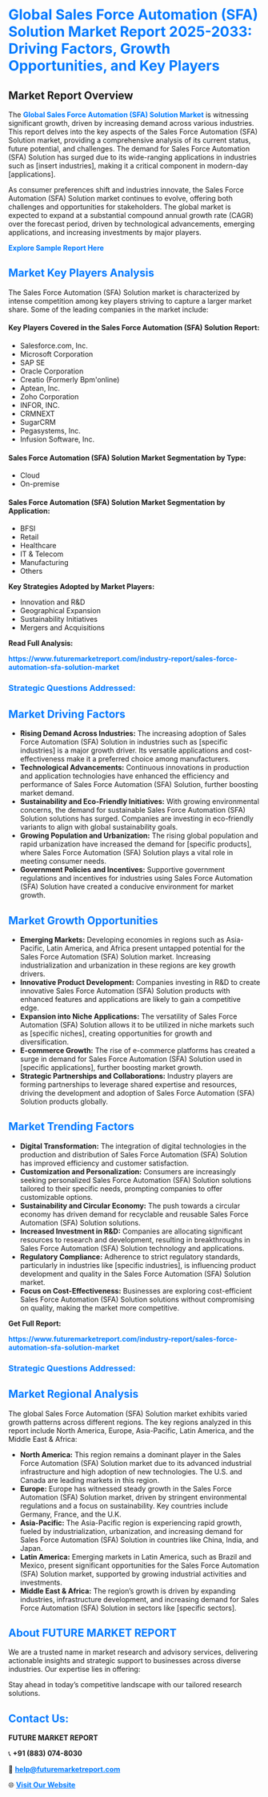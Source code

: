 <h1 style="color: #007BFF;">Global Sales Force Automation (SFA) Solution Market Report 2025-2033: Driving Factors, Growth Opportunities, and Key Players</h1>

<section id="overview">
<h2>Market Report Overview</h2>
<p>The <a href="https://www.futuremarketreport.com/industry-report/sales-force-automation-sfa-solution-market" style="color: #007BFF; text-decoration: none;"><strong>Global Sales Force Automation (SFA) Solution Market</strong></a> is witnessing significant growth, driven by increasing demand across various industries. This report delves into the key aspects of the Sales Force Automation (SFA) Solution market, providing a comprehensive analysis of its current status, future potential, and challenges. The demand for Sales Force Automation (SFA) Solution has surged due to its wide-ranging applications in industries such as [insert industries], making it a critical component in modern-day [applications].</p>
<p>As consumer preferences shift and industries innovate, the Sales Force Automation (SFA) Solution market continues to evolve, offering both challenges and opportunities for stakeholders. The global market is expected to expand at a substantial compound annual growth rate (CAGR) over the forecast period, driven by technological advancements, emerging applications, and increasing investments by major players.</p>
</section>

<section id="overview">
<p><a href="https://www.futuremarketreport.com/request-sample/reportId=57296" style="color: #007BFF; text-decoration: none;"><strong>Explore Sample Report Here</strong></a></p>
</section>

<section id="key-players">
<h2 style="color: #007BFF;">Market Key Players Analysis</h2>
<p>The Sales Force Automation (SFA) Solution market is characterized by intense competition among key players striving to capture a larger market share. Some of the leading companies in the market include:</p>
<h4>Key Players Covered in the Sales Force Automation (SFA) Solution Report:</h4>
<ul><li>Salesforce.com, Inc.</li><li>Microsoft Corporation</li><li>SAP SE</li><li>Oracle Corporation</li><li>Creatio (Formerly Bpm&#039;online)</li><li>Aptean, Inc.</li><li>Zoho Corporation</li><li>INFOR, INC.</li><li>CRMNEXT</li><li>SugarCRM</li><li>Pegasystems, Inc.</li><li>Infusion Software, Inc.</li></ul>
<h4>Sales Force Automation (SFA) Solution Market Segmentation by Type:</h4>
<ul><li>Cloud</li><li>On-premise</li></ul>

<h4>Sales Force Automation (SFA) Solution Market Segmentation by Application:</h4>
<ul><li>BFSI</li><li>Retail</li><li>Healthcare</li><li>IT &amp; Telecom</li><li>Manufacturing</li><li>Others</li></ul>
<p><strong>Key Strategies Adopted by Market Players:</strong></p>
<ul>
<li>Innovation and R&D</li>
<li>Geographical Expansion</li>
<li>Sustainability Initiatives</li>
<li>Mergers and Acquisitions</li>
</ul>
</section>

<section>
<p><strong>Read Full Analysis: </strong></p><a href="https://www.futuremarketreport.com/industry-report/sales-force-automation-sfa-solution-market" style="color: #007BFF; text-decoration: none;"><strong>https://www.futuremarketreport.com/industry-report/sales-force-automation-sfa-solution-market</strong></a>
<h3 style="color: #007BFF;">Strategic Questions Addressed:</h3>
</section>

<section id="driving-factors">
<h2 style="color: #007BFF;">Market Driving Factors</h2>
<ul>
<li><strong>Rising Demand Across Industries:</strong> The increasing adoption of Sales Force Automation (SFA) Solution in industries such as [specific industries] is a major growth driver. Its versatile applications and cost-effectiveness make it a preferred choice among manufacturers.</li>
<li><strong>Technological Advancements:</strong> Continuous innovations in production and application technologies have enhanced the efficiency and performance of Sales Force Automation (SFA) Solution, further boosting market demand.</li>
<li><strong>Sustainability and Eco-Friendly Initiatives:</strong> With growing environmental concerns, the demand for sustainable Sales Force Automation (SFA) Solution solutions has surged. Companies are investing in eco-friendly variants to align with global sustainability goals.</li>
<li><strong>Growing Population and Urbanization:</strong> The rising global population and rapid urbanization have increased the demand for [specific products], where Sales Force Automation (SFA) Solution plays a vital role in meeting consumer needs.</li>
<li><strong>Government Policies and Incentives:</strong> Supportive government regulations and incentives for industries using Sales Force Automation (SFA) Solution have created a conducive environment for market growth.</li>
</ul>
</section>

<section id="growth-opportunities">
<h2 style="color: #007BFF;">Market Growth Opportunities</h2>
<ul>
<li><strong>Emerging Markets:</strong> Developing economies in regions such as Asia-Pacific, Latin America, and Africa present untapped potential for the Sales Force Automation (SFA) Solution market. Increasing industrialization and urbanization in these regions are key growth drivers.</li>
<li><strong>Innovative Product Development:</strong> Companies investing in R&D to create innovative Sales Force Automation (SFA) Solution products with enhanced features and applications are likely to gain a competitive edge.</li>
<li><strong>Expansion into Niche Applications:</strong> The versatility of Sales Force Automation (SFA) Solution allows it to be utilized in niche markets such as [specific niches], creating opportunities for growth and diversification.</li>
<li><strong>E-commerce Growth:</strong> The rise of e-commerce platforms has created a surge in demand for Sales Force Automation (SFA) Solution used in [specific applications], further boosting market growth.</li>
<li><strong>Strategic Partnerships and Collaborations:</strong> Industry players are forming partnerships to leverage shared expertise and resources, driving the development and adoption of Sales Force Automation (SFA) Solution products globally.</li>
</ul>
</section>

<section id="trending-factors">
<h2 style="color: #007BFF;">Market Trending Factors</h2>
<ul>
<li><strong>Digital Transformation:</strong> The integration of digital technologies in the production and distribution of Sales Force Automation (SFA) Solution has improved efficiency and customer satisfaction.</li>
<li><strong>Customization and Personalization:</strong> Consumers are increasingly seeking personalized Sales Force Automation (SFA) Solution solutions tailored to their specific needs, prompting companies to offer customizable options.</li>
<li><strong>Sustainability and Circular Economy:</strong> The push towards a circular economy has driven demand for recyclable and reusable Sales Force Automation (SFA) Solution solutions.</li>
<li><strong>Increased Investment in R&D:</strong> Companies are allocating significant resources to research and development, resulting in breakthroughs in Sales Force Automation (SFA) Solution technology and applications.</li>
<li><strong>Regulatory Compliance:</strong> Adherence to strict regulatory standards, particularly in industries like [specific industries], is influencing product development and quality in the Sales Force Automation (SFA) Solution market.</li>
<li><strong>Focus on Cost-Effectiveness:</strong> Businesses are exploring cost-efficient Sales Force Automation (SFA) Solution solutions without compromising on quality, making the market more competitive.</li>
</ul>
</section>

<section>
<p><strong>Get Full Report: </strong></p><a href="https://www.futuremarketreport.com/industry-report/sales-force-automation-sfa-solution-market" style="color: #007BFF; text-decoration: none;"><strong>https://www.futuremarketreport.com/industry-report/sales-force-automation-sfa-solution-market</strong></a>
<h3 style="color: #007BFF;">Strategic Questions Addressed:</h3>
</section>


<section id="regional-analysis">
<h2 style="color: #007BFF;">Market Regional Analysis</h2>
<p>The global Sales Force Automation (SFA) Solution market exhibits varied growth patterns across different regions. The key regions analyzed in this report include North America, Europe, Asia-Pacific, Latin America, and the Middle East & Africa:</p>
<ul>
<li><strong>North America:</strong> This region remains a dominant player in the Sales Force Automation (SFA) Solution market due to its advanced industrial infrastructure and high adoption of new technologies. The U.S. and Canada are leading markets in this region.</li>
<li><strong>Europe:</strong> Europe has witnessed steady growth in the Sales Force Automation (SFA) Solution market, driven by stringent environmental regulations and a focus on sustainability. Key countries include Germany, France, and the U.K.</li>
<li><strong>Asia-Pacific:</strong> The Asia-Pacific region is experiencing rapid growth, fueled by industrialization, urbanization, and increasing demand for Sales Force Automation (SFA) Solution in countries like China, India, and Japan.</li>
<li><strong>Latin America:</strong> Emerging markets in Latin America, such as Brazil and Mexico, present significant opportunities for the Sales Force Automation (SFA) Solution market, supported by growing industrial activities and investments.</li>
<li><strong>Middle East & Africa:</strong> The region’s growth is driven by expanding industries, infrastructure development, and increasing demand for Sales Force Automation (SFA) Solution in sectors like [specific sectors].</li>
</ul>
</section>

<footer>
<h2 style="color: #007BFF;">About FUTURE MARKET REPORT</h2>
<p>We are a trusted name in market research and advisory services, delivering actionable insights and strategic support to businesses across diverse industries. Our expertise lies in offering:</p>

<p>Stay ahead in today’s competitive landscape with our tailored research solutions.</p>

<h2 style="color: #007BFF;">Contact Us:</h2>
<p><strong>FUTURE MARKET REPORT</strong></p>
<p>📞 <strong>+91 (883) 074-8030</strong></p>
<p>📧 <strong><a href="mailto:help@futuremarketreport.com" style="color: #007BFF;">help@futuremarketreport.com</a></strong></p>
<p>🌐 <strong><a href="https://www.futuremarketreport.com/" style="color: #007BFF;">Visit Our Website</a></strong></p>
</footer>